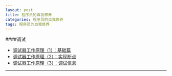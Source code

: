```yaml
---
layout: post
title: 程序员的自我修养
categories: 程序员的自我修养
tags: 程序员的自我修养
---
```


####调试
-  [调试器工作原理（1）：基础篇](http://blog.jobbole.com/23463/)
-  [调试器工作原理（2）：实现断点](http://blog.jobbole.com/23632/)
-  [调试器工作原理（3）：调试信息](http://blog.jobbole.com/24916/)
---
